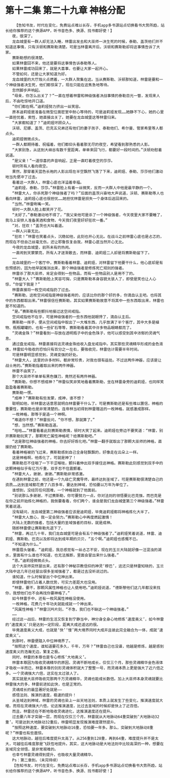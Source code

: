 # 第十二集 第二十九章 神格分配
        【告知书友，时代在变化，免费站点难以长存，手机app多书源站点切换看书大势所趋，站长给你推荐的这个换源APP，听书音色多、换源、找书都好使！】
       夜，很深了。
       龙血城堡有一群人却无法入睡，林雷出发去和大巫师一决生死的时候，泰勒、盖茨他们并不知道这事情，只有沃顿和赛斯勒清楚。可是当林雷离开后，沃顿和赛斯勒却将这事情告诉了大家。
       赛斯勒想的很清楚。
       如果林雷回不来，他还是要将这事情告诉泰勒等人。
       如果林雷成功回来了，就是大喜事，也要让大家一起开心。
       不管如何，还是让大家知道为好。
       龙血城堡的大厅烛火点燃着，一大群人聚集在这。当从赛斯勒、沃顿那知道，林雷是要和一个神级强者决生死，他们都惊呆了，现在只能在这焦急地等待。
       忽然脚步声响起。
       “母亲，你怎么出关了？”一直在想着林雷和神级强者决战事情的泰勒目光一瞥，发现来人后，不由吃惊地开口道。
       “你们都在啊。”迪莉娅努力挤出一丝笑容。
       原本迪莉娅是准备在微型位面密室中耐心等待的，可是迪莉娅发现……她静不下心，她的心里一直担忧着，索性，她直接出关了。她要在龙血城堡这等林雷归来。
       “大家都知道了？”迪莉娅环顾众人。
       沃顿、尼娜、盖茨、巴克五兄弟还有他们的妻子孩子、泰勒他们、希尔曼、管家希里等人都点头。
       迪莉娅微微点头。
       一群人都期待着、祝福着，他们都仰头看着那无尽的夜空，希望看到那熟悉的人影。
       “大家别急，从这到大峡谷有数千里距离，单单来回飞行，都要好一段时间的。”沃顿劝慰着说道。
       “是父亲！”一道惊喜的声音响起，正是一直盯着夜空的莎莎。
       顿时所有人看向夜空。
       果然，那穿着天蓝色长袍的人影出现在半空飘然飞落了下来，迪莉娅、泰勒、莎莎他们激动地当先便冲了过去。
       看着这一大群人，林雷心底也洋溢着幸福。
       “迪莉娅，泰勒，莎莎。”林雷脸上有着一丝微笑，反而一大群人中他是最平静的一个。
       “林雷大人，你杀死那个神级强者了吗？”后面的盖茨兴奋地大声说道，沃顿、赛斯勒等人也看向林雷，迪莉娅心底也很担忧……她担忧林雷是损失一个身体后逃回来的。
       “当然。”林雷咧嘴一笑。
       顿时一大群人脸上都笑开了花。
       “太好了。”泰勒激动地不得了，“我父亲他可是杀了一个神级强者，今天夜里大家不要睡了，我马上安排人准备美酒和食物，今天我们夜里好好狂欢一番。”
       “对，狂欢！”盖茨也大叫着道。
       一群人兴奋无比。
       “狂欢！”林雷也笑着点头，沉稳如他，此刻也开心无比。在战斗之前林雷心底也是忐忑的，而现在不但自己丝毫无伤，还让耶鲁恢复自我，林雷心底当然开心无比。
       今夜的龙血城堡，前所未有的热闹。
       一直闹到天蒙蒙亮，所有人才逐渐散去，而林雷、迪莉娅二人却是将赛斯勒留下了。
       ……
       龙血城堡的一个客厅中，赛斯勒看着林雷、迪莉娅，对林雷留下他要干什么，他心底却是有些预感的，因为他早就推测出来，那个神级强者是修炼死亡规则的强者。
       林雷杀了那大巫师，肯定会得到一些物品，而有一些物品别人是用不了的。
       “林雷大人？”赛斯勒脸上笑容可掬，只是赛斯勒本身容貌太骇人了，即使是笑也让人心惊，“你留下我是？”
       林雷直接将一枚空间戒指扔了过去。
       “赛斯勒，这枚空间戒指是神级强者用的，应该比你的那个好的多，你滴血认主吧。也将其中的东西都取出来。”林雷很信任赛斯勒，其实如果赛斯勒故意不将其中一些东西取出来，林雷也是不知道的。
       “是。”赛斯勒有些颤抖地接过这空间戒指。
       空间戒指他不在乎，可是神级强者的一些东西他就眼馋了，滴血认主后。
       赛斯勒一挥手，便从空间戒指中取出了一大堆东西，几乎放满了半个客厅，其中大多是植物、瓶瓶罐罐的，也有一些矿石等等，赛斯勒看着其中许多物品眼睛都亮了。
       “灵魂金珠？”林雷看到一存放在透明瓶子中的金色珠子，他可以感受到其中浓郁的灵魂气息。
       通过盘龙戒指，林雷直接将这灵魂金珠给收入盘龙戒指中。其实那些灵魂精华形成的金色液体，林雷如今吸收的恐怕只有百分之一左右，要吸收完，林雷估计需要半年时间。
       可是林雷明显感觉到，灵魂变强的好处。
       “林雷大人，这里的许多材料，都非常珍贵，对我也很有益处。不过这两件神器，应该是让战士用的。”赛斯勒指着取出来的两件神器。
       林雷不由笑了。
       那个大巫师不单单有黑色镰刀，竟然还有两件神器。
       “赛斯勒，你想不想成神？”林雷似笑非笑地看着赛斯勒，坐在林雷身旁的迪莉娅，也同样笑盈盈看着赛斯勒。
       赛斯勒一愣。
       “成神？”赛斯勒有些发蒙，成神，谁不想？
       聪明如他，听林雷这话意思就明白林雷要干什么了。可是赛斯勒还是有些难以置信，神格的重要性，赛斯勒也是非常清楚的。连帝林当初得到林雷赠送的一枚神格，就感激成那样。
       一枚神格，那等于是造一个神啊。
       “难道你不想？”林雷反问，“你不想，那就算了。”
       “想，当然想。”赛斯勒连道。
       “哈哈……”林雷看着此刻赛斯勒表情，顿时大笑了起来。迪莉娅在旁边不要笑道：“林雷，别开赛斯勒玩笑了，那颗死亡属性神格呢？给赛斯勒吧。”
       “这是那位神级强者的神格，你去好好炼化吧。”林雷一翻手就取出了那颗大巫师的神格，直接扔给了赛斯勒。
       看着神格被扔飞过来，赛斯勒感到自己全身轻飘飘的，好像走在云朵上一样。
       这是神格啊，他炼化了，可就是神了！
       赛斯勒忍不住咽了一下干涩喉咙，颤抖着伸出双手接住这神格。赛斯勒此刻感觉到双手中的这颗神格似乎有亿万斤重，双手忍不住震颤着。
       “林雷大人，谢谢，谢谢。”赛斯勒非常感激。
       在遇到林雷之前，他还是一个九级亡灵魔导师，最终达到圣域了。可是赛斯勒很清楚自己的资质……达到圣域都花费了八百多年，要达到神域，恐怕要以万年为单位了。
       谁想到，没经历任何困难，一个神格就到了他面前。
       “别说那么多谢谢，不过赛斯勒，你可要努力一点，你对法则的领悟要比巴克强，而巴克是在你之前开始炼化神格的，我倒要看看，你们两个，谁会是我们龙血城堡第三个神级强者。”林雷笑着说道。
       没有疑问，龙血城堡第二神级强者应该是迪莉娅，毕竟迪莉娅都将神格炼化大半了。
       “林雷大人放心，我一定会努力。”赛斯勒心中再度燃起激情！
       大陆上无数的强者，包括大量的圣域强者的目标，就是成神。
       随即林雷便让赛斯勒先退下了。
       “林雷，再过几十年，我们龙血城堡可是会有五个神级强者了。”迪莉娅笑着说道，林雷、迪莉娅、赛斯勒、巴克以及即将达到成年期的贝贝，“五个啊。”迪莉娅也感慨不已。
       “不知道为什么。”
       林雷眉头皱着，“迪莉娅，我总感觉有一丝忐忑不安，现在的玉兰大陆就好像一汪混浊的湖水，里面有什么谁也不知道，也无法推断，里面会冒出来什么强者。”
       “恩。”迪莉娅微微点头。
       这个大巫师突然冒出来，还有那个神秘宗教信仰的神灵‘穆巴’，这还只是林雷知晓的，玉兰大陆中这几年已经冒出很多圣域强者了，都是过去没听说过的。
       谁知道，什么时候冒出个中位神出来。
       即使林雷他们占着人数优势，可实力差距大也没用。
       “林雷，要不，那颗风属性神格也让人使用吧。”迪莉娅说道，“德斯黎他们这几年都没来找你，我想他们也不会再找你要神格了。”
       如今林雷手中，还有一枚风属性神格没使用。
       一枚神格，花费几十年功夫就能成就一个神出来。
       “风属性神格？”林雷沉吟片刻，“不急，我们也不缺这一个神级强者。”
       ……
       经过这一战后，林雷的生活又恢复到宁静当中，神分身全身心地修炼‘速度奥义’，如今林雷的‘速度奥义’只是达到一定阶段，距离大成还遥远的很。
       毕竟速度奥义大成，也就是‘快’‘慢’两大境界同时大成并且彼此完全融合为一体，成就‘速度奥义’。
       到那时，林雷便踏入中位神境界了。
       “按照这个速度，谁知道要花多久，千年，万年？”林雷自己也没谱，他越是修炼，越是感到速度奥义的浩瀚无边，繁复之极。
       同时，林雷的本尊也是专心修炼‘大地奥义’。
       林雷本尊因为吸收灵魂精华的原因，灵魂不断地成长，仅仅三个月，那些灵魂精华金色液体才吸收一半而已，林雷本尊的剑形灵魂体积就大了整整一号，而灵魂本质上更是强大了近六倍之多。一个灵魂强大六倍，这实在太过骇人了。
       其实就是大巫师吸收完那两千万灵魂精华，灵魂也能成长数倍。加上大巫师本身灵魂就要比林雷强大的多，林雷前进如此快，也是正常的。
       灵魂成长的最显著好处就是——
       感悟法则、推演的速度，极速的提升！
       从圣域达到神域，林雷的灵魂也染上一丝天地法则，本质上就发生了些变化，推演速度就大增。而现在灵魂强大六倍，论这推演速度，比过去圣域的时候却是快上了近百倍。
       而且，林雷还在不断地吸收灵魂进化，这推演速度还在提升。
       过去要八年才突破一层，而现在仅仅三个月，林雷就从大地脉动64重突破到‘大地脉动32重’。可是达到大地脉动32重后，林雷明显发现推演难度骤然提升。
       “按照这种速度，要突破到大地脉动16重，恐怕要一年多。那么，突破到大地脉动8重呢？”林雷也有些震惊。
       这大地脉动，越往后难度提升太高了。从256重到128重，再到64重，难度提升并不是太大，可越往后难度那是飞跃性地提升。其实，这大地脉动是大地法则中比较高深的一种，想要在圣域完全领悟，是非常艰难的。
       也幸亏林雷灵魂得到提升，也吸收大量灵魂精华。
       Ps：第二章到。（未完待续）
       【告知书友，时代在变化，免费站点难以长存，手机app多书源站点切换看书大势所趋，站长给你推荐的这个换源APP，听书音色多、换源、找书都好使！】
